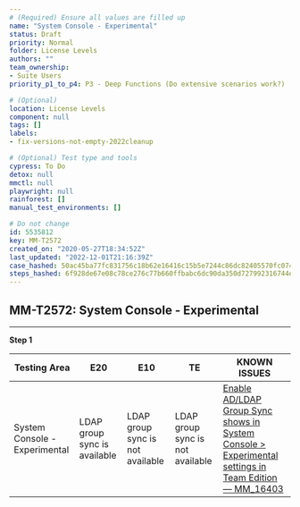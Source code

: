 ```yaml
---
# (Required) Ensure all values are filled up
name: "System Console - Experimental"
status: Draft
priority: Normal
folder: License Levels
authors: ""
team_ownership: 
- Suite Users
priority_p1_to_p4: P3 - Deep Functions (Do extensive scenarios work?)

# (Optional)
location: License Levels
component: null
tags: []
labels: 
- fix-versions-not-empty-2022cleanup

# (Optional) Test type and tools
cypress: To Do
detox: null
mmctl: null
playwright: null
rainforest: []
manual_test_environments: []

# Do not change
id: 5535812
key: MM-T2572
created_on: "2020-05-27T18:34:52Z"
last_updated: "2022-12-01T21:16:39Z"
case_hashed: 50ac45ba77fc831756c18b62e16416c15b5e7244c86dc82405570fc0741918f37168a6f06a1eec0100e3a58d5003f039
steps_hashed: 6f928de67e08c78ce276c77b660ffbabc6dc90da350d727992316744e5a4aeab64f5e0946327c4c4002dc9f569ef5e78
---
```


<!-- (Auto-generated) Based on frontmatter's "key" and "name" -->

## MM-T2572: System Console - Experimental

---

**Step 1**

| Testing Area                  | E20                          | E10                              | TE                               | KNOWN ISSUES                                                                                                                                              |
| ----------------------------- | ---------------------------- | -------------------------------- | -------------------------------- | --------------------------------------------------------------------------------------------------------------------------------------------------------- |
| System Console - Experimental | LDAP group sync is available | LDAP group sync is not available | LDAP group sync is not available | [Enable AD/LDAP Group Sync shows in System Console > Experimental settings in Team Edition — MM\_16403](https://mattermost.atlassian.net/browse/MM-16403) |
